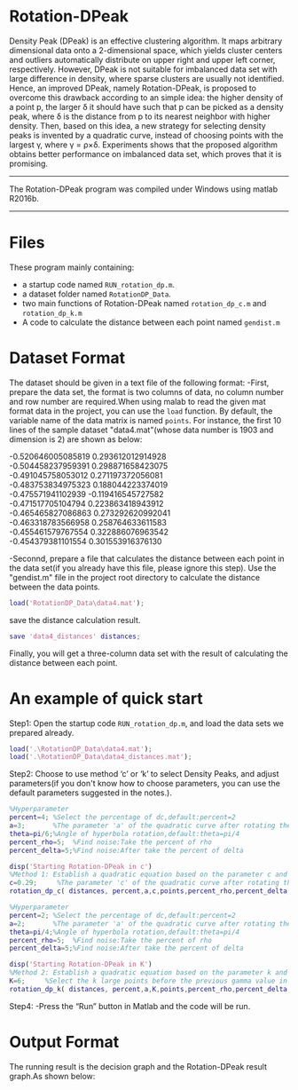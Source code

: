 # Rotation-DPeak
Density Peak (DPeak) is an effective clustering algorithm. It maps arbitrary dimensional data onto a 2-dimensional space, which yields cluster centers and outliers automatically
distribute on upper right and upper left corner, respectively. However, DPeak is not suitable for imbalanced data set with large difference in density, where sparse clusters are usually not identified. Hence, an improved DPeak, namely Rotation-DPeak, is proposed to overcome this drawback according to an simple idea: the higher density of a point p, the larger δ it should have such that p can be picked as a density peak, where δ is the distance from p to its nearest neighbor with higher density. Then, based on this idea, a new strategy for selecting density peaks is invented by a quadratic curve, instead of choosing points with the largest γ, where γ = ρ×δ. Experiments shows that the proposed algorithm obtains better performance on imbalanced data set, which proves that it is promising.

***********************************************************************************
 The Rotation-DPeak program was compiled under Windows using matlab R2016b.
*********************************************************************************** 

Files
===================================================================================
These program mainly containing:
- a startup code named `RUN_rotation_dp.m`.
- a dataset folder named `RotationDP_Data`.
- two main functions of Rotation-DPeak named `rotation_dp_c.m` and `rotation_dp_k.m`
- A code to calculate the distance between each point named `gendist.m`

Dataset Format
===================================================================================
The dataset should be given in a text file of the following format:
-First, prepare the data set, the format is two columns of data, no column number and row number are required.When using malab to read the given mat format data in the project, you can use the `load` function. By default, the variable name of the data matrix is named `points`.
For instance, the first 10 lines of the sample dataset "data4.mat"(whose data number is 1903 and dimension is 2) are shown as below:

-0.520646005085819	0.293612012914928  
-0.504458237959391	0.298871658423075  
-0.491045758053012	0.271197372056081  
-0.483753834975323	0.188044223374019  
-0.475571941102939	-0.119416545727582  
-0.471517705104794	0.223863418943912  
-0.465465827086863	0.273292620992041  
-0.463318783566958	0.258764633611583  
-0.455461579767554	0.322886076963542  
-0.454379381101554	0.301553916376130  

-Seconnd, prepare a file that calculates the distance between each point in the data set(if you already have this file, please ignore this step).
Use the "gendist.m" file in the project root directory to calculate the distance between the data points.

```matlab
load('RotationDP_Data\data4.mat');
```
save the distance calculation result.
```matlab
save 'data4_distances' distances;
```
Finally, you will get a three-column data set with the result of calculating the distance between each point.

An example of quick start
===================================================================================
Step1:
Open the startup code `RUN_rotation_dp.m`, and load the data sets we prepared already.
```matlab
load('.\RotationDP_Data\data4.mat');
load('.\RotationDP_Data\data4_distances.mat');
```

Step2:
Choose to use method ‘c’ or ‘k’ to select Density Peaks, and adjust parameters(if you don't know how to choose parameters, you can use the default parameters suggested in the notes.).
```matlab
%Hyperparameter
percent=4; %Select the percentage of dc,default:percent=2
a=3;       %The parameter 'a' of the quadratic curve after rotating the decision chart
theta=pi/6;%Angle of hyperbola rotation,default:theta=pi/4           
percent_rho=5;  %Find noise:Take the percent of rho
percent_delta=5;%Find noise:After take the percent of delta

disp('Starting Rotation-DPeak in c')
%Method 1: Establish a quadratic equation based on the parameter c and select the density peaks
c=0.29;     %The parameter 'c' of the quadratic curve after rotating the decision chart
rotation_dp_c( distances, percent,a,c,points,percent_rho,percent_delta,theta);
```
```matlab
%Hyperparameter
percent=2; %Select the percentage of dc,default:percent=2
a=2;       %The parameter 'a' of the quadratic curve after rotating the decision chart
theta=pi/4;%Angle of hyperbola rotation,default:theta=pi/4           
percent_rho=5;  %Find noise:Take the percent of rho
percent_delta=5;%Find noise:After take the percent of delta

disp('Starting Rotation-DPeak in K')
%Method 2: Establish a quadratic equation based on the parameter k and select the density peaks
K=6;     %Select the k large points before the previous gamma value in the quadratic curve as the density peaks.
rotation_dp_k( distances, percent,a,K,points,percent_rho,percent_delta,theta);
```

Step4:
-Press the “Run” button in Matlab and the code will be run.

 Output Format
===================================================================================
The running result is the decision graph and the Rotation-DPeak result graph.As shown below:










